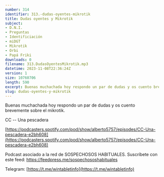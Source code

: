 ```yaml
---
number: 314
identifier: 313.-dudas-oyentes-mikrotik
title: Dudas oyentes y Mikrotik
subject:
- D.N.I.
- Preguntas
- Identificiación
- miDGT
- Mikrotik
- Orbi
- Papá Friki
downloads: 0
filename: 313.DudasOyentesMikrotik.mp3
datetime: 2023-11-08T22:36:24Z
version: 1
size: 10760706
length: 590
excerpt: Buenas muchachada hoy respondo un par de dudas y os cuento brevemente sobre el mikrotik
slug: dudas-oyentes-y-mikrotik
---
```

Buenas muchachada hoy respondo un par de dudas y os cuento brevemente sobre el mikrotik.

CC -- Una pescadera

[https://podcasters.spotify.com/pod/show/alberto5757/episodes/CC-Una-pescadera-e2bh608](https://podcasters.spotify.com/pod/show/alberto5757/episodes/CC-Una-pescadera-e2bh608)

Podcast asociado a la red de SOSPECHOSOS HABITUALES. Suscríbete con este feed: https://feedpress.me/sospechososhabituales

Telegram: [https://t.me/wintabletinfo](https://t.me/wintabletinfo)